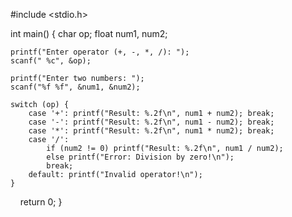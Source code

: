 #include <stdio.h>

int main() {
    char op;
    float num1, num2;
    
    printf("Enter operator (+, -, *, /): ");
    scanf(" %c", &op);
    
    printf("Enter two numbers: ");
    scanf("%f %f", &num1, &num2);
    
    switch (op) {
        case '+': printf("Result: %.2f\n", num1 + num2); break;
        case '-': printf("Result: %.2f\n", num1 - num2); break;
        case '*': printf("Result: %.2f\n", num1 * num2); break;
        case '/': 
            if (num2 != 0) printf("Result: %.2f\n", num1 / num2);
            else printf("Error: Division by zero!\n");
            break;
        default: printf("Invalid operator!\n");
    }
    
    return 0;
}

